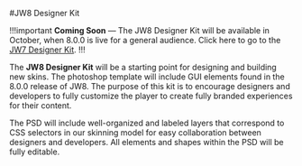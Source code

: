 #JW8 Designer Kit

!!!important
**Coming Soon** — The JW8 Designer Kit will be available in October, when 8.0.0 is live for a general audience. Click here to go to the [JW7 Designer Kit](/jw7/designer-kit/).
!!!

The **JW8 Designer Kit** will be a starting point for designing and building new skins. The photoshop template will include GUI elements found in the 8.0.0 release of JW8. The purpose of this kit is to encourage designers and developers to fully customize the player to create fully branded experiences for their content.

The PSD will include well-organized and labeled layers that correspond to CSS selectors in our skinning model for easy collaboration between designers and developers. All elements and shapes within the PSD will be fully editable.

<!-- Preserving the original copy for later -->
<!-- #JW7 Designer Kit

The **JW7 Designer Kit** is a starting point for designing and building new skins. This photoshop template includes GUI elements found in the 8.0.0 release of JW8. The purpose of this kit is to encourage designers and developers to fully customize the player to create fully branded experiences for their content.

This Illustrator file includes well organized and labeled layers that correspond to css selectors in our skinning model for easy collaboration between designers and developers. All elements and shapes within the AI are fully editable.

You may also find our [CSS Skinning Model](//developer.jwplayer.com/jw-player/css-skinning-model.html) documentation useful as you get started designing your new skin.

[Download the JW8 Designer Kit](//developer.jwplayer.com/downloads/jw-player/kits/jw8-designer-kit-v8-0-0.zip)

***

Below is a preview of what is included in the **JW8 Designer Kit**.

<h4>Player State Idle</h4>

![Alt text](/img/jw8-player-state-idle.png)

<h4>Player State Playing</h4>

![Alt text](/img/jw8-player-state-playing.png)

<h4>Player State Complete</h4>

![Alt text](/img/jw8-player-state-complete.png)